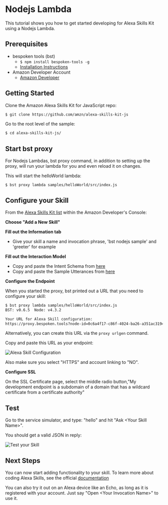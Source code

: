 # Nodejs Lambda
This tutorial shows you how to get started developing for Alexa Skills Kit using a Nodejs Lambda.  

## Prerequisites

* bespoken tools (bst)
  * `$ npm install bespoken-tools -g`
  * [Installation Instructions](/getting_started.html)
* Amazon Developer Account
  * [Amazon Developer](https://developer.amazon.com/alexa)

## Getting Started

Clone the Amazon Alexa Skills Kit for JavaScript repo:  

```bash
$ git clone https://github.com/amzn/alexa-skills-kit-js
```

Go to the root level of the sample:
```bash
$ cd alexa-skills-kit-js/
```

## Start bst proxy

For Nodejs Lambdas, bst proxy command, in addition to setting up the proxy, will run your lambda for you and even reload it on changes.

This will start the helloWorld lambda:

```
$ bst proxy lambda samples/helloWorld/src/index.js
```


## Configure your Skill

From the [Alexa Skills Kit list](https://developer.amazon.com/edw/home.html#/skills/list) within the Amazon Developer's Console:

__Choose "Add a New Skill"__

__Fill out the Information tab__
* Give your skill a name and invocation phrase, 'bst nodejs sample' and 'greeter' for example 

__Fill out the Interaction Model__
* Copy and paste the Intent Schema from [here](https://raw.githubusercontent.com/amzn/alexa-skills-kit-js/master/samples/helloWorld/speechAssets/IntentSchema.json)
* Copy and paste the Sample Utterances from [here](https://raw.githubusercontent.com/amzn/alexa-skills-kit-js/master/samples/helloWorld/speechAssets/SampleUtterances.txt)

__Configure the Endpoint__

When you started the proxy, bst printed out a URL that you need to configure your skill:

```bash
$ bst proxy lambda samples/helloWorld/src/index.js
BST: v0.6.5  Node: v4.3.2

Your URL for Alexa Skill configuration:
https://proxy.bespoken.tools?node-id=0c6a4f17-c86f-4024-ba26-a351ac319431
```
Alternatively, you can create this URL via the `proxy urlgen` command.

Copy and paste this URL as your endpoint:

![Alexa Skill Configuration](/_static/images/bst-nodejs-lambda-configuration.png "Alexa Skill Configuration")

Also make sure you select "HTTPS" and account linking to "NO".

__Configure SSL__  

On the SSL Certificate page, select the middle radio button,"My development endpoint is a subdomain of a domain that has a wildcard certificate from a certificate authority"

## Test 
Go to the service simulator, and type: "hello" and hit "Ask \<Your Skill Name>".

You should get a valid JSON in reply:

![Test your Skill](/_static/images/bst-nodejs-lambda-test.png "Test your Skill")

## Next Steps
You can now start adding functionality to your skill. To learn more about coding Alexa Skills, see the official [documentation](https://github.com/amzn/alexa-skills-kit-js)

You can also try it out on an Alexa device like an Echo, as long as it is registered with your account.
Just say "Open \<Your Invocation Name>" to use it.
